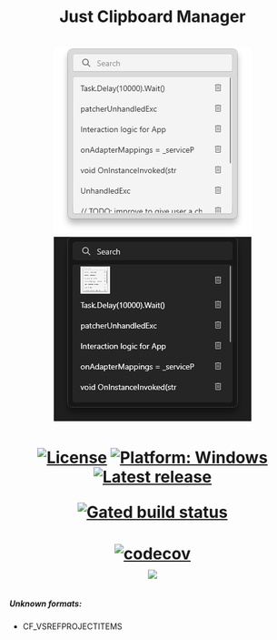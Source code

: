<h1 align="center">
  Just Clipboard Manager
</h1>
<h1 align="center">
  <img src=".attachments/paste-window-light.png" alt="Paste Window" />
  <img src=".attachments/paste-window-dark.png" alt="Paste Window" />
</h1>
<h1 align="center">

  [![License](https://img.shields.io/github/license/Tum4ik/just-clipboard-manager)](LICENSE)
  [![Platform: Windows](https://img.shields.io/badge/Platform-Windows-%23373737)]()
  [![Latest release](https://img.shields.io/github/v/release/Tum4ik/just-clipboard-manager)](https://github.com/Tum4ik/just-clipboard-manager/releases)

  [![Gated build status](https://github.com/Tum4ik/just-clipboard-manager/actions/workflows/gated.yml/badge.svg)](https://github.com/Tum4ik/just-clipboard-manager/actions/workflows/gated.yml)
</h1>

<h1 align="center">

  [![codecov](https://codecov.io/gh/Tum4ik/just-clipboard-manager/branch/main/graph/badge.svg?token=ISPY8ADZZ8)](https://codecov.io/gh/Tum4ik/just-clipboard-manager)
  <br/>
  <img src="https://codecov.io/gh/Tum4ik/just-clipboard-manager/branch/main/graphs/sunburst.svg?token=ISPY8ADZZ8" />
</h1>

##### Unknown formats:
- CF_VSREFPROJECTITEMS
